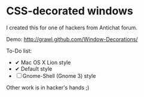 # CSS-decorated windows

I created this for one of hackers from Antichat forum.

Demo: http://grawl.github.com/Window-Decorations/

To-Do list:

- ✔ Mac OS X Lion style
- ✔ Default style
- ☐ Gnome-Shell (Gnome 3) style

Other work is in hacker's hands ;)